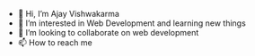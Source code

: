 - 👋 Hi, I’m Ajay Vishwakarma
- 👀 I’m interested in Web Development and learning new things
- 💞️ I’m looking to collaborate on web development
- 📫 How to reach me 

<!---
ajayvishwakarma2k21/ajayvishwakarma2k21 is a ✨ special ✨ repository because its `README.md` (this file) appears on your GitHub profile.
You can click the Preview link to take a look at your changes.
--->
